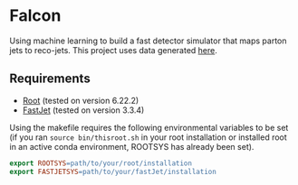 # Falcon
Using machine learning to build a fast detector simulator that maps parton jets to reco-jets. This project uses data generated [here](https://github.com/jblue1/EventGeneration/).
## Requirements
 - [Root](https://root.cern/install/) (tested on version 6.22.2)
 - [FastJet](http://fastjet.fr/) (tested on version 3.3.4)

Using the makefile requires the following environmental variables to be set
(if you ran ```source bin/thisroot.sh``` in your root installation or
installed root in an active conda environment, ROOTSYS has already been set).
```Makefile
export ROOTSYS=path/to/your/root/installation 
export FASTJETSYS=path/to/your/fastJet/installation
```
